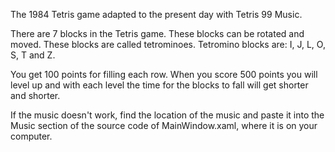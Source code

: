 The 1984 Tetris game adapted to the present day with Tetris 99 Music.

There are 7 blocks in the Tetris game. These blocks can be rotated and moved. These blocks are called tetrominoes. Tetromino blocks are: I, J, L, O, S, T and Z.

You get 100 points for filling each row. When you score 500 points you will level up and with each level the time for the blocks to fall will get shorter and shorter.

If the music doesn't work, find the location of the music and paste it into the Music section of the source code of MainWindow.xaml, where it is on your computer.
